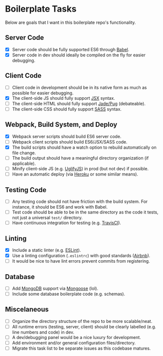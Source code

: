 # Boilerplate Tasks

Below are goals that I want in this boilerplate repo's functionality.

## Server Code
- [x] Server code should be fully supported ES6 through [Babel](https://babeljs.io/).
- [x] Server code in dev should ideally be compiled on the fly for easier debugging.

## Client Code
- [ ] Client code in development should be in its native form as much as possible for easier debugging.
- [x] The client-side JS should fully support [JSX](https://jsx.github.io/) syntax.
- [ ] The client-side HTML should fully support [Jade/Pug](https://pugjs.org/api/getting-started.html) (debateable).
- [ ] The client-side CSS should fully support [SASS](http://sass-lang.com/) syntax.

## Webpack, Build System, and Deploy
- [x] Webpack server scripts should build ES6 server code.
- [ ] Webpack client scripts should build ES6/JSX/SASS code.
- [x] The build scripts should have a watch option to rebuild automatically on file change.
- [ ] The build output should have a meaningful directory organization (if applicable).
- [ ] Minify client-side JS (e.g. [UglifyJS](https://github.com/mishoo/UglifyJS2)) in prod (but not dev) if possible.
- [ ] Have an automatic deploy (via [Heroku](https://www.heroku.com/) or some similar means).

## Testing Code
- [ ] Any testing code should not have friction with the build system. For instance, it should be ES6 and work with Babel.
- [ ] Test code should be able to be in the same directory as the code it tests, not just a universal `test/` directory.
- [ ] Have continuous integration for testing (e.g. [TravisCI](https://travis-ci.com/)).

## Linting
- [x] Include a static linter (e.g. [ESLint](http://eslint.org/)).
- [x] Use a linting configuration (`.eslintrc`) with good standards ([Airbnb](https://www.npmjs.com/package/eslint-config-airbnb)).
- [ ] It would be nice to have lint errors prevent commits from registering.

## Database
- [ ] Add [MongoDB](https://www.mongodb.com/) support via [Mongoose](http://mongoosejs.com/) (lol).
- [ ] Include some database boilerplate code (e.g. schemas).

## Miscelaneous
- [ ] Organize the directory structure of the repo to be more scalable/neat.
- [ ] All runtime errors (testing, server, client) should be clearly labelled (e.g. line numbers and code) in dev.
- [ ] A dev/debugging panel would be a nice luxury for development.
- [ ] Add environment and/or general configuration files/directory.
- [ ] Migrate this task list to be separate issues as this codebase matures.
